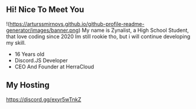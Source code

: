## Hi! Nice To Meet You
!(https://arturssmirnovs.github.io/github-profile-readme-generator/images/banner.png)
My name is Zynalist, a High School Student, that love coding since 2020
Im still rookie tho, but i will continue developing my skill.

- 16 Years old
- Discord.JS Developer
- CEO And Founder at HerraCloud

## My Hosting
https://discord.gg/exyr5wTnkZ
